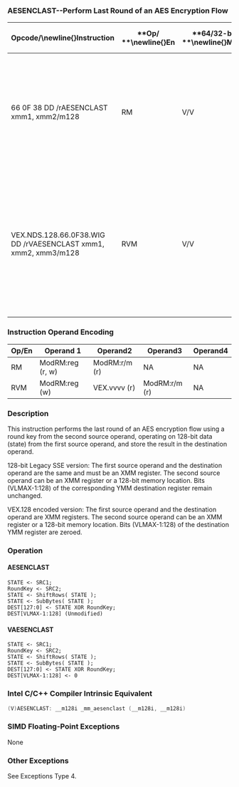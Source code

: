 ### AESENCLAST--Perform Last Round of an AES Encryption Flow


|**Opcode/**\newline{}**Instruction**|**Op/ **\newline{}**En**|**64/32-bit **\newline{}**Mode**|**CPUID **\newline{}**Feature **\newline{}**Flag**|**Description**|
|------------------------------------|------------------------|--------------------------------|--------------------------------------------------|---------------|
|66 0F 38 DD /rAESENCLAST xmm1, xmm2/m128|RM|V/V|AES|Perform the last round of an AES encryption flow, operating on a 128-bit data (state) from xmm1 with a 128-bit round key from xmm2/m128.|
|VEX.NDS.128.66.0F38.WIG DD /rVAESENCLAST xmm1, xmm2, xmm3/m128|RVM|V/V|Both AES andAVX flags|Perform the last round of an AES encryption flow, operating on a 128-bit data (state) from xmm2 with a 128 bit round key from xmm3/m128; store the result in xmm1.|
### Instruction Operand Encoding


|Op/En|Operand 1|Operand2|Operand3|Operand4|
|-----|---------|--------|--------|--------|
|RM|ModRM:reg (r, w)|ModRM:r/m (r)|NA|NA|
|RVM|ModRM:reg (w)|VEX.vvvv (r)|ModRM:r/m (r)|NA|
### Description


This instruction performs the last round of an AES encryption flow using a round key from the second source operand, operating on 128-bit data (state) from the first source operand, and store the result in the destination operand. 

128-bit Legacy SSE version: The first source operand and the destination operand are the same and must be an XMM register. The second source operand can be an XMM register or a 128-bit memory location. Bits (VLMAX-1:128) of the corresponding YMM destination register remain unchanged.

VEX.128 encoded version: The first source operand and the destination operand are XMM registers. The second source operand can be an XMM register or a 128-bit memory location. Bits (VLMAX-1:128) of the destination YMM register are zeroed.


### Operation
#### AESENCLAST 
```info-verb
STATE <- SRC1;
RoundKey <- SRC2;
STATE <- ShiftRows( STATE );
STATE <- SubBytes( STATE );
DEST[127:0] <- STATE XOR RoundKey;
DEST[VLMAX-1:128] (Unmodified)
```
#### VAESENCLAST 
```info-verb
STATE <-  SRC1;
RoundKey  <- SRC2;
STATE <-  ShiftRows( STATE );
STATE <-  SubBytes( STATE );
DEST[127:0]  <- STATE XOR RoundKey;
DEST[VLMAX-1:128]  <- 0
```

### Intel C/C++ Compiler Intrinsic Equivalent

```cpp
(V)AESENCLAST: __m128i _mm_aesenclast (__m128i, __m128i)
```
### SIMD Floating-Point Exceptions


None

### Other Exceptions


See Exceptions Type 4.

